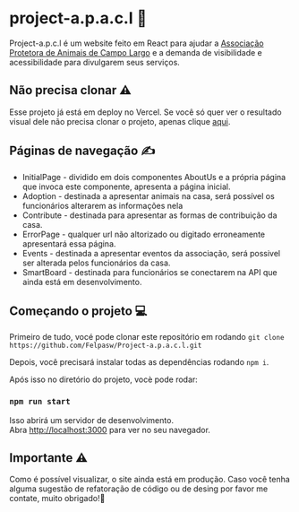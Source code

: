 # project-a.p.a.c.l 🐶

Project-a.p.c.l é um website feito em React para ajudar a <a href="https://www.facebook.com/SPAdeCampoLargoPR/?locale=pt_BR">Associação Protetora de Animais de Campo Largo</a> e a demanda de visibilidade e acessibilidade para divulgarem seus serviços.

## Não precisa clonar ⚠️
Esse projeto já está em deploy no Vercel. Se você só quer ver o resultado visual dele não precisa clonar o projeto, apenas clique <a href="https://project-a-p-a-c-l.vercel.app">aqui</a>.

## Páginas de navegação ✍️

<ul>
  <li> InitialPage - dividido em dois componentes AboutUs e a própria página que invoca este componente, apresenta a página inicial. </li>
  <li> Adoption - destinada a apresentar animais na casa, será possível os funcionários alterarem as informações nela</li>
  <li> Contribute - destinada para apresentar as formas de contribuição da casa. </li>
  <li> ErrorPage - qualquer url não altorizado ou digitado erroneamente apresentará essa página.</li>
  <li> Events - destinada a apresentar eventos da associação, será possivel ser alterada pelos funcionários da casa.</li>
  <li> SmartBoard - destinada para funcionários se conectarem na API que ainda está em desenvolvimento.</li>
</ul>  

## Começando o projeto 💻

Primeiro de tudo, vocé pode clonar este repositório em rodando
`git clone https://github.com/Felpasw/Project-a.p.a.c.l.git`

Depois, você precisará instalar todas as dependências rodando `npm i`.

Após isso no diretório do projeto, vocè pode rodar:

### `npm run start`

Isso abrirá um servidor de desenvolvimento.\
Abra [http://localhost:3000](http://localhost:3000) para ver no seu navegador.
## Importante ⚠️
Como é possível visualizar, o site ainda está em produção. Caso você tenha alguma sugestão de refatoração de código ou de desing por favor me contate, muito obrigado!🚀

